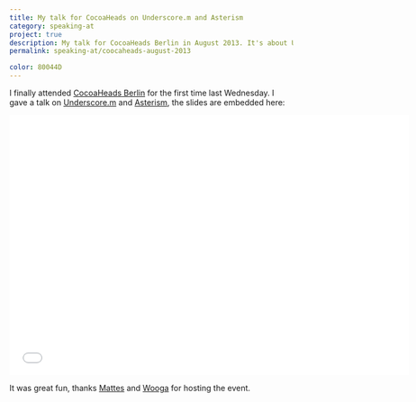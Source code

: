 ```yaml
---
title: My talk for CocoaHeads on Underscore.m and Asterism
category: speaking-at
project: true
description: My talk for CocoaHeads Berlin in August 2013. It's about Underscore.m and Asterism!
permalink: speaking-at/coocaheads-august-2013

color: 80044D
---
```


I finally attended [CocoaHeads Berlin][ch-berlin] for the first time last
Wednesday. I gave a talk on [Underscore.m] and [Asterism], the slides are
embedded here:

<div class="embed rich speaker deck" data-aspect-ratio="0.652112676056338">
    <iframe class="embedly-embed" src="//cdn.embedly.com/widgets/media.html?src=https%3A%2F%2Fspeakerdeck.com%2Fplayer%2F11b38120ecb901303e23663b67ccac51&amp;url=https%3A%2F%2Fspeakerdeck.com%2Frobb%2Funderscore-dot-m-plus-asterism&amp;image=https%3A%2F%2Fspeakerd.s3.amazonaws.com%2Fpresentations%2F11b38120ecb901303e23663b67ccac51%2Fslide_0.jpg&amp;key=01b95e9d4bd648fbb64752457c12935d&amp;type=text%2Fhtml&amp;schema=speakerdeck" width="710" height="463" scrolling="no" frameborder="0" allowfullscreen></iframe>
</div>

It was great fun, thanks [Mattes] and [Wooga] for hosting the event.

[ch-berlin]: http://cocoaheads.org/de/Berlin/
[Underscore.m]: https://github.com/robb/Underscore.m
[asterism]: https://github.com/robb/Asterism
[mattes]: https://twitter.com/MattesGroeger
[wooga]: http://wooga.de
